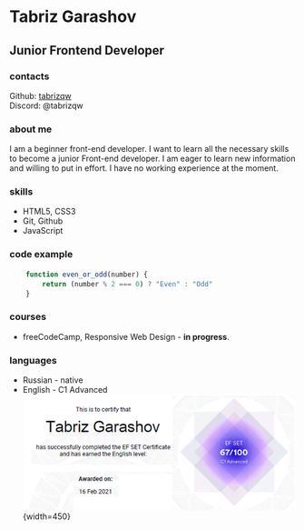 # Tabriz Garashov

## Junior Frontend Developer

### contacts

Github: [tabrizqw](https://github.com/tabrizqw)  
Discord: @tabrizqw

### about me

I am a beginner front-end developer. I want to learn all the necessary skills to become a junior Front-end developer.  I am eager to learn new information and willing to put in effort. I have no working experience at the moment.

### skills

- HTML5, CSS3
- Git, Github
- JavaScript

### code example

```js
    function even_or_odd(number) {
        return (number % 2 === 0) ? "Even" : "Odd"
    }

```

### courses

- freeCodeCamp, Responsive Web Design - **in progress**.

### languages

- Russian - native
- English - C1 Advanced  
![efset_certificate](images/efset_cetificate.png){width=450}
